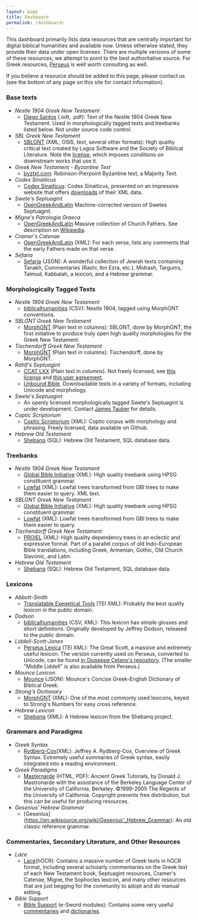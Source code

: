 ```yaml
---
layout: page
title: Dashboard
permalink: /dashboard/
---
```

This dashboard primarily lists data resources that are centrally important for digital biblical humanities and available now. Unless otherwise stated, they provide their data under open licenses. There are multiple versions of some of these resources, we attempt to point to the best authoritative source.  For Greek resources, [Perseus](https://github.com/PerseusDL/tei-conversion-tools/wiki) is well worth consulting as well.

If you believe a resource should be added to this page, please contact us (see the bottom of any page on this site for contact information).


### Base texts

- *Nestle 1904 Greek New Testament*
  - [Diego Santos](https://sites.google.com/site/nestle1904/faq) (.odt, .pdf): Text of the Nestle 1904 Greek New Testament. Used in morphologically tagged texts and treebanks listed below. Not under source code control.
- *SBL Greek New Testament*
  - [SBLGNT](http://sblgnt.com/) (XML, OSIS, text, several other formats): High quality critical text created by Logos Software and the Society of Biblical Literature. Note the [license](http://sblgnt.com/license/), which imposes conditions on downstream works that use it.
- *Greek New Testament - Byzantine Text*
  - [byztxt.com](http://www.byztxt.com/downloads.html): Robinson-Pierpoint Byzantine text, a Majority Text.
- *Codex Sinaiticus*
  - [Codex Sinaiticus](http://www.codexsinaiticus.org/en/): Codex Sinaiticus, presented on an impressive website that offers [downloads](http://www.codexsinaiticus.org/en/project/transcription_download.aspx) of their XML data.
- *Swete's Septuagint*
  - [OpenGreekAndLatin](https://github.com/OpenGreekAndLatin/septuagint-dev) Machine-corrected version of Swetes Septuagint.
- *Migne's Patrologia Graeca*
  - [OpenGreekAndLatin](https://github.com/OGL-PatrologiaGraecaDev)  Massive collection of Church Fathers. See description on [Wikipedia](https://en.wikipedia.org/wiki/Patrologia_Graeca).
- *Cramer's Catenae*
  - [OpenGreekAndLatin](https://github.com/OpenGreekAndLatin/catenae-dev) (XML): For each verse, lists any comments that the early Fathers made on that verse.
- *Sefaria*
  - [Sefaria](https://github.com/Sefaria/Sefaria-Export) (JSON): A wonderful collection of Jewish texts containing Tanakh, Commentaries (Rashi, Ibn Ezra, etc.), Midrash, Targums, Talmud, Kabbalah, a lexicon, and a Hebrew grammar.

### Morphologically Tagged Texts

- *Nestle 1904 Greek New Testament*
  - [biblicalhumanities](https://github.com/biblicalhumanities/Nestle1904) (CSV):  Nestle 1904, tagged using MorphGNT conventions.
- *SBLGNT Greek New Testament*
  - [MorphGNT](https://github.com/morphgnt/sblgnt) (Plain text in columns):  SBLGNT, done by MorphGNT, the first initiative to produce truly open high quality morphologies for the Greek New Testament.
- *Tischendorff Greek New Testament*
  - [MorphGNT](https://github.com/morphgnt/tischendorf) (Plain text in columns): Tischendorff, done by MorphGNT.
- *Rahlf's Septuagint*  
  - [CCAT LXX](http://ccat.sas.upenn.edu/gopher/text/religion/biblical/lxxmorph/) (Plain text in columns). Not freely licensed, see [this license](http://ccat.sas.upenn.edu/gopher/text/religion/biblical/lxxmorph/0-readme.txt) and [this user agreement](http://ccat.sas.upenn.edu/gopher/text/religion/biblical/lxxmorph/0-user-declaration.txt).
  - [Unbound Bible](http://unbound.biola.edu/).  Downloadable texts in a variety of formats, including Unicode and morphology.
- *Swete's Septuagint*
  - An openly licensed morphologically tagged Swete's Septuagint is under development.  Contact [James Tauber](mailto:jtauber@jtauber.com) for details.
- *Coptic Scriptorium*
  - [Coptic Scriptorium](http://data.copticscriptorium.org/) (XML): Coptic corpus with morphology and phrasing. Freely licensed, data available on Github.
- *Hebrew Old Testament*
  - [Shebanq](https://shebanq.ancient-data.org/sources) (SQL): Hebrew Old Testament, SQL database data.


### Treebanks

- *Nestle 1904 Greek New Testament*
   - [Global Bible Initiative](https://github.com/biblicalhumanities/greek-new-testament/tree/master/syntax-trees/nestle1904) (XML): High quality treebank using HPSG constituent grammar.
   - [Lowfat](https://github.com/biblicalhumanities/greek-new-testament/tree/master/syntax-trees/nestle1904-lowfat) (XML): Lowfat trees transformed from GBI trees to make them easier to query. XML text.
- *SBLGNT Greek New Testament* 
   - [Global Bible Initiative](https://github.com/biblicalhumanities/greek-new-testament/tree/master/syntax-trees/sblgnt) (XML): High quality treebank using HPSG constituent grammar.
   - [Lowfat](https://github.com/biblicalhumanities/greek-new-testament/tree/master/syntax-trees/sblgnt-lowfat) (XML): Lowfat trees transformed from GBI trees to make them easier to query. 
- *Tischendorff Greek New Testament*
   - [PROIEL](https://github.com/proiel/proiel-treebank) (XML): High quality dependency trees in an eclectic and expressive format. Part of a parallel corpus of old Indo-European Bible translations, including Greek, Armenian, Gothic, Old Church Slavonic, and Latin.
- *Hebrew Old Testament*
  - [Shebanq](https://shebanq.ancient-data.org/sources) (SQL): Hebrew Old Testament, SQL database data.


### Lexicons

- *Abbott-Smith*
  - [Translatable Exegetical Tools](https://github.com/translatable-exegetical-tools/Abbott-Smith) (TEI XML): Probably the best quality lexicon in the public domain.
- *Dodson*
  - [biblicalhumanities](https://github.com/biblicalhumanities/Dodson-Greek-Lexicon) (CSV, XML): This lexicon has simple glosses and short definitions. Originally developed by Jeffrey Dodson, released to the public domain.
- *Liddell-Scott-Jones*
  - [Perseus Lexica](https://github.com/PerseusDL/lexica) (TEI XML): The Great Scott, a massive and extremely useful lexicon. The version currently used on Perseus, converted to Unicode, can be found [in Giuseppe Celano's repository](https://github.com/gcelano/LSJ_GreekUnicode). (The smaller "Middle Liddell" is also available from Perseus.)
- *Mounce Lexicon*
  - [Mounce](https://github.com/billmounce/dictionary) (JSON): Mounce's Concise Greek-English Dictionary of Biblical Greek.
- *Strong's Dictionary*
  - [MorphGNT](https://github.com/morphgnt/strongs-dictionary-xml) (XML): One of the most commonly used lexicons, keyed to Strong's Numbers for easy cross reference.
- *Hebrew Lexicon*
  - [Shebanq](https://shebanq.ancient-data.org/sources) (XML): A Hebrew lexicon from the Shebanq project.

### Grammars and Paradigms
- *Greek Syntax*
  - [Rydberg-Cox](http://www.perseus.tufts.edu/hopper/dltext?doc=Perseus%3Atext%3A1999.04.0052)(XML): Jeffrey A. Rydberg-Cox, Overview of Greek Syntax. Extremely useful summaries of Greek syntax, easily integrated into a reading environment.
- *Greek Paradigms*
  - [Masternarde](http://ucbclassics.dreamhosters.com/ancgreek/AGTdownload.zip) (HTML, PDF): Ancient Greek Tutorials, by Donald J. Mastronarde with the assistance of the Berkeley Language Center of the University of California, Berkeley. ©1999-2005 The Regents of the University of California. Copyright prevents free distribution, but this can be useful for producing resources.
- *Gesenius' Hebrew Grammar*
  - [Gesenius] (https://en.wikisource.org/wiki/Gesenius'_Hebrew_Grammar): An old classic reference grammar.

### Commentaries, Secondary Literature, and Other Resources

- *Lace*
  - [Lace](http://heml.mta.ca/lace/catalog)(hOCR): Contains a massive number of Greek texts in hOCR format, including several scholarly commentaries on the Greek text of each New Testament book, Septuagint resources, Cramer's Catenae, Migne, the Sophocles lexicon, and many other resources that are just begging for the community to adopt and do manual editing.
- *Bible Support*
  - [Bible Support](http://www.biblesupport.com/e-sword-downloads/) (e-Sword modules): Contains some very useful [commentaries](http://www.biblesupport.com/e-sword-downloads/category/3-commentaries/)
  and [dictionaries](http://www.biblesupport.com/e-sword-downloads/category/7-dictionaries/).
